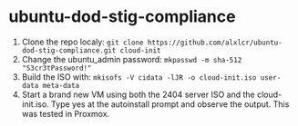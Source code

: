 # ubuntu-dod-stig-compliance
1. Clone the repo localy: 
`git clone https://github.com/alxlcr/ubuntu-dod-stig-compliance.git cloud-init`
2. Change the ubuntu_admin password:
`mkpasswd -m sha-512 "S3cr3tPassword!"`
3. Build the ISO with:
`mkisofs -V cidata -lJR -o cloud-init.iso user-data meta-data`
4. Start a brand new VM using both the 2404 server ISO and the cloud-init.iso. Type yes at the autoinstall prompt and observe the output.
This was tested in Proxmox.
